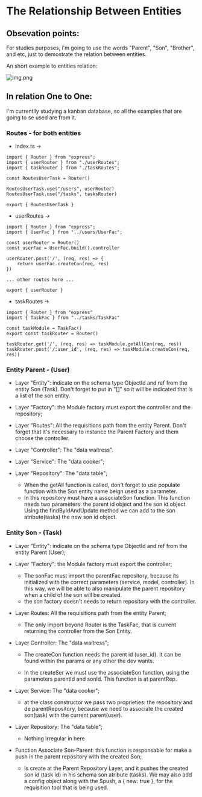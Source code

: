 # The Relationship Between Entities

## Obsevation points:

For studies purposes, i'm going to use the words "Parent", "Son", "Brother", and etc, just to demostrate the relation between entities.

An short example to entities relation:

![img.png](https://media.discordapp.net/attachments/1080178640756691157/1115291516152315984/210573868-908937bc-e555-46b8-8d9c-8bb481d6fdeb.png?width=454&height=369)


## In relation One to One:

I'm currentlly studying a kanban database, so all the examples that are going to se used are from it.

### Routes - for both entities

* index.ts -> 

````
import { Router } from "express";
import { userRouter } from "./userRoutes";
import { taskRouter } from "./taskRoutes";

const RoutesUserTask = Router()

RoutesUserTask.use("/users", userRouter)
RoutesUserTask.use("/tasks", tasksRouter)

export { RoutesUserTask }
````

* userRoutes ->
```
import { Router } from "express";
import { UserFac } from "../users/UserFac";

const userRouter = Router()
const userFac = UserFac.build().controller

userRouter.post('/', (req, res) => {
    return userFac.createCon(req, res)
})

... other routes here ...

export { userRouter }

```

* taskRoutes -> 

```
import { Router } from "express"
import { TaskFac } from "../tasks/TaskFac"

const taskModule = TaskFac()
export const taskRouter = Router()

taskRouter.get('/', (req, res) => taskModule.getAllCon(req, res))
taskRouter.post('/:user_id', (req, res) => taskModule.createCon(req, res))

```

### Entity Parent - (User)

* Layer "Entity": indicate on the schema type ObjectId and ref from the entity Son (Task). Don't forget to put in "[]" so it will be indicated that is a list of the son entity.

* Layer "Factory": the Module factory must export the controller and the repository;

* Layer "Routes": All the requisitions path from the entity Parent. Don't forget that it's necessary to instance the Parent Factory and them choose the controller.

* Layer "Controller": The "data waitress".

* Layer "Service": The "data cooker";

* Layer "Repository": The "data table";
    - When the getAll function is called, don't forget to use populate function with the Son entity name beign used as a parameter.
    - In this repository must have a associateSon function. This function needs two parameters: the parent id object and the son id object. Using the findByIdAndUpdate method we can add to the son atribute(tasks) the new son id object.

### Entity Son - (Task)

* Layer "Entity": indicate on the schema type ObjectId and ref from the entity Parent (User);

* Layer "Factory": the Module factory must export the controller;
    - The sonFac must import the parentFac repository, because its initialized with the correct parameters (service, model, controller). In this way, we will be able to also manipulate the parent repository when a child of the son will be created.
    - the son factory doesn't needs to return repository with the controller.

* Layer Routes: All the requisitions path from the entity Parent;
    - The only import beyond Router is the TaskFac, that is current returning the controller from the Son Entity.

* Layer Controller: The "data waitress";
    - The createCon function needs the parent id (user_id). It can be found within the params or any other the dev wants.

    - In the createSer we must use the associateSon function, using the parameters parentId and sonId. This function is at parentRep.

* Layer Service: The "data cooker";
    - at the class constructor we pass two proprieties: the repository and de parentRepository, because we need to associate the created son(task) with the current parent(user).

* Layer Repository: The "data table";
    - Nothing irregular in here

* Function Associate Son-Parent: this function is responsable for make a push in the parent repository with the created Son;
    - Is create at the Parent Repository Layer, and it pushes the created son id (task id) in his schema son atribute (tasks). We may also add a config object along with the $push, a { new: true }, for the requisition tool that is being used.
